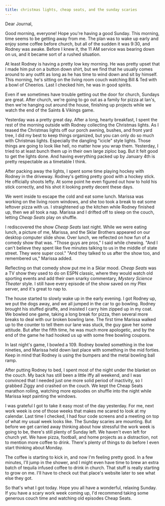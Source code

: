 ```yaml
---
title: christmas lights, cheap seats, and the sunday scaries
---
```


Dear Journal,

Good morning, everyone! Hope you're having a good Sunday. This morning,
time seems to be getting away from me. The plan was to wake up early and
enjoy some coffee before church, but all of the sudden it was 9:30, and
Rodney was awake. Before I knew it, the 11 AM service was bearing down
on us, and it became sort of a rushed situation.

At least Rodney is having a pretty low key morning. He was pretty upset
that I made him put on a button down shirt, but we find that he usually
comes around to any outfit as long as he has time to wind down and sit
by himself. This morning, he's sitting on the living room couch watching
Bill & Ted with a bowl of Cheerios. Last I checked him, he was in good
spirits.

Even if we sometimes have trouble getting out the door for church,
Sundays are great. After church, we're going to go out as a family for
pizza at Ian's, then we're hanging out around the house, finishing up
projects while we watch the end of the Saints & Vikings game.

Yesterday was a pretty great day. After a long, hearty breakfast, I
spent the rest of the morning outside with Rodney collecting the
Christmas lights. As I teased the Christmas lights off our porch awning,
bushes, and front yard tree, I did my best to keep things organized, but
you can only do so much with Christmas lights. Especially the dangling
"icicle" style lights. Those things are going to look like hell, no
matter how you wrap them. Yesterday, I tried to at least bunch them up
in their own large ziploc bag. But it felt good to get the lights done.
And having everything packed up by January 4th is pretty respectable as
a timetable I think.

After packing away the lights, I spent some time playing hockey with
Rodney in the driveway. Rodney's getting pretty good with a hockey
stick. He officially shoots lefty. At some point he even figured out how
to hold his stick correctly, and his shot it looking pretty decent these
days.

We went inside to escape the cold and eat some lunch. Marissa was
working on the living room windows, and she too took a break to eat some
leftover pizza with us. I straightened up the kitchen while Rodney
finished up, then we all took a nap. Marissa and I drifted off to sleep
on the couch, letting *Cheap Seats* play on shuffle.

I rediscovered the show *Cheap Seats* last night. While we were eating
lunch, a picture of me, Marissa, and the Sklar Brothers appeared on our
desktop computer slide show. Over lunch, we reflected on how fun of a
comedy show that was. "Those guys are pros," I said while chewing. "And
I can't believe they spent like five minutes talking to us in the middle
of state street. They were super cool." "And they talked to us after the
show too, and remembered us," Marissa added.

Reflecting on that comedy show put me in a Sklar mood. *Cheap Seats* was
a TV show they used to do on ESPN classic, where they would watch old
sporting events and add their own snarky commentary, *Mystery Science
Theater* style. I still have every episode of the show saved on my Plex
server, and it's great to nap to.

The house started to slowly wake up in the early evening. I got Rodney
up, we put the dogs away, and we all jumped in the car to go bowling.
Rodney brought his stuffed giraffe, and insisted I carry him zipped up
in my coat. We bowled one game, taking a long break for pizza, then
several more breaks to deal with our broken bowling lane. The first time
Marissa walked up to the counter to tell them our lane was stuck, the
guy gave her some attitude. But after the fifth time, he was much more
apologetic, and by the end of the game he had hooked us up with some
free bowling coupons.

In last night's game, I bowled a 109. Rodney bowled something in the low
nineties, and Marissa held down last place with something in the mid
forties. Keep in mind that Rodney is using the bumpers and the metal
bowling ball ramp.

After putting Rodney to bed, I spent most of the night under the blanket
on the couch. My back has still been a little iffy all weekend, and I
was convinced that I needed just one more solid period of inactivity, so
I grabbed Ziggy and crashed on the couch. We kept the Cheap Seats
marathon rolling, watching more episodes on shuffle into the night while
Marissa kept painting the windows.

I was grateful I got to take it easy most of the day yesterday. For me,
next work week is one of those weeks that makes me scared to look at my
calendar. Last time I checked, I had four code screens and a meeting on
top of what my usual week looks like. The Sunday scaries are mounting.
But before we get carried away thinking about how stressful the work
week is going to be, there's still plenty of Sunday left. We haven't
even left for church yet. We have pizza, football, and home projects as
a distraction, not to mention more coffee to drink. There's plenty of
things to do before I even start thinking about Monday.

The coffee is starting to kick in, and now I'm feeling pretty good. In a
few minutes, I'll jump in the shower, and I might even have time to brew
an extra batch of tequila infused coffee to drink in church. That stuff
is really starting to grow on me. I'll have to check out that place's
website later to see what else they got.

So that's what I got today. Hope you all have a wonderful, relaxing
Sunday. If you have a scary work week coming up, I'd recommend taking
some generous couch time and watching old episodes Cheap Seats.

